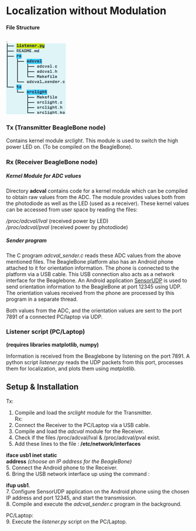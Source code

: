 # Localization without Modulation
#### File Structure  
.  
![File Structure](./files.png)

### Tx (Transmitter BeagleBone node)
Contains kernel module _srclight_.
This module is used to switch the high power LED on.
(To be compiled on the BeagleBone).

### Rx (Receiver BeagleBone node)

##### Kernel Module for ADC values
Directory **adcval** contains code for a kernel module which can be compiled to obtain raw values from the ADC.
The module provides values both from the photodiode as well as the LED (used as a receiver).
These kernel values can be accessed from user space by reading the files:  

_/proc/adcval/lval_   (received power by LED)  
_/proc/adcval/pval_   (received power by photodiode)  

##### Sender program
The C program *adcval\_sender.c* reads these ADC values from the above mentioned files.
The BeagleBone platform also has an Android phone attached to it for orientation information.
The phone is connected to the platform via a USB cable.
This USB connection also acts as a network interface for the Beaglebone.
An Android application [SensorUDP](https://play.google.com/store/apps/details?id=jp.ac.ehime_u.cite.sasaki.SensorUdp&hl=en) is used to send orientation information to the BeagleBone at port 12345 using UDP.
The orientation values received from the phone are processed by this program in a separate thread.  

Both values from the ADC, and the orientation values are sent to the port 7891 of a connected PC/laptop via UDP.


### Listener script (PC/Laptop)
**(requires libraries matplotlib, numpy)**

Information is received from the Beaglebone by listening on the port 7891.
A python script *listener.py* reads the UDP packets from this port, processes them for localization, and plots them using *matplotlib*.


## Setup & Installation
Tx:  
1. Compile and load the *srclight* module for the Transmitter.  
Rx:  
2. Connect the Receiver to the PC/Laptop via a USB cable.  
2. Compile and load the *adcval* module for the Receiver.  
3. Check if the files /proc/adcval/lval & /proc/adcval/pval exist.  
4. Add these lines to the file : **/etc/network/interfaces**   

  **iface usb1 inet static**  
    **address** *(choose an IP address for the BeagleBone)*  
5. Connect the Android phone to the Receiver.  
6. Bring the USB network interface up using the command :  

  **ifup usb1**.  
7. Configure SensorUDP application on the Android phone using the chosen IP address and port 12345, and start the transmission.  
8. Compile and execute the *adcval_sender.c* program in the background.  

PC/Laptop:  
9. Execute the *listener.py* script on the PC/Laptop.  
